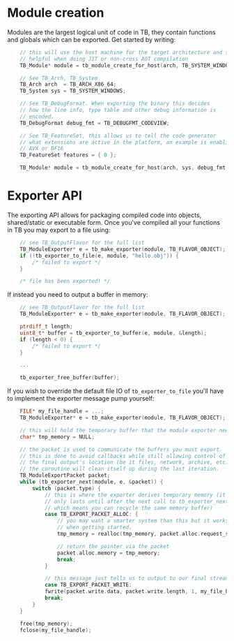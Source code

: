 # Module creation

Modules are the largest logical unit of code in TB, they contain functions and globals which can be exported. Get started by writing:

```c
	// this will use the host machine for the target architecture and system, this is
	// helpful when doing JIT or non-cross AOT compilation
	TB_Module* module = tb_module_create_for_host(arch, TB_SYSTEM_WINDOWS, TB_DEBUGFMT_NONE, NULL);
```

```c
	// See TB_Arch, TB_System
	TB_Arch arch  = TB_ARCH_X86_64;
	TB_System sys = TB_SYSTEM_WINDOWS;

	// See TB_DebugFormat. When exporting the binary this decides
	// how the line info, type table and other debug information is
	// encoded.
	TB_DebugFormat debug_fmt = TB_DEBUGFMT_CODEVIEW;

	// See TB_FeatureSet, this allows us to tell the code generator
	// what extensions are active in the platform, an example is enabling
	// AVX or BF16
	TB_FeatureSet features = { 0 };

	TB_Module* module = tb_module_create_for_host(arch, sys, debug_fmt, &features);
```

# Exporter API

The exporting API allows for packaging compiled code into objects, shared/static or executable form. Once you've compiled all your functions in TB you may export to a file using:

```c
	// see TB_OutputFlavor for the full list
	TB_ModuleExporter* e = tb_make_exporter(module, TB_FLAVOR_OBJECT);
	if (!tb_exporter_to_file(e, module, "hello.obj")) {
		/* failed to export */
	}

	/* file has been exported! */
```

If instead you need to output a buffer in memory:

```c
	// see TB_OutputFlavor for the full list
	TB_ModuleExporter* e = tb_make_exporter(module, TB_FLAVOR_OBJECT);

	ptrdiff_t length;
	uint8_t* buffer = tb_exporter_to_buffer(e, module, &length);
	if (length < 0) {
		/* failed to export */
	}

	...

	tb_exporter_free_buffer(buffer);
```

If you wish to override the default file IO of `tb_exporter_to_file` you'll have to implement
the exporter message pump yourself:

```c
	FILE* my_file_handle = ...;
	TB_ModuleExporter* e = tb_make_exporter(module, TB_FLAVOR_OBJECT);

	// this will hold the temporary buffer that the module exporter needs
    char* tmp_memory = NULL;

	// the packet is used to communicate the buffers you must export.
	// this is done to avoid callbacks while still allowing control of
	// the final output's location (be it files, network, archive, etc).
	// the coroutine will clean itself up during the last iteration.
	TB_ModuleExportPacket packet;
	while (tb_exporter_next(module, e, &packet)) {
		switch (packet.type) {
			// this is where the exporter derives temporary memory (it
			// only lasts until after the next call to tb_exporter_next
			// which means you can recycle the same memory buffer)
			case TB_EXPORT_PACKET_ALLOC: {
				// you may want a smarter system than this but it works
				// when getting started.
            	tmp_memory = realloc(tmp_memory, packet.alloc.request_size);

				// return the pointer via the packet
				packet.alloc.memory = tmp_memory;
				break;
			}

			// this message just tells us to output to our final stream and advance
            case TB_EXPORT_PACKET_WRITE:
            fwrite(packet.write.data, packet.write.length, 1, my_file_handle);
            break;
		}
	}

	free(tmp_memory);
	fclose(my_file_handle);
```
